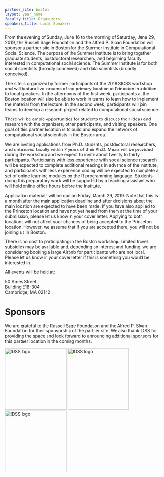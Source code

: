 ```yaml
---
partner_site: boston
layout: year_home
faculty_title: Organizers
speakers_title: Local Speakers
---
```


From the evening of Sunday, June 16 to the morning of Saturday, June 29, 2019, the Russell Sage Foundation and the Alfred P. Sloan Foundation will sponsor a partner site in Boston for the Summer Institute in Computational Social Science. The purpose of the Summer Institute is to bring together graduate students, postdoctoral researchers, and beginning faculty interested in computational social science. The Summer Institute is for both social scientists (broadly conceived) and data scientists (broadly conceived). 

The site is organized by former participants of the 2018 SICSS workshop and will feature live streams of the primary location at Princeton in addition to local speakers. In the afternoons of the first week, participants at the Boston location will also be able to work in teams to learn how to implement the material from the lecture. In the second week, participants will join teams to develop a research project related to computational social science.

There will be ample opportunities for students to discuss their ideas and research with the organizers, other participants, and visiting speakers. One goal of this partner location is to build and expand the network of computational social scientists in the Boston area.

We are inviting applications from Ph.D. students, postdoctoral researchers, and untenured faculty within 7 years of their Ph.D. Meals will be provided during the workshop and we expect to invite about twenty to thirty participants. Participants with less experience with social science research will be expected to complete additional readings in advance of the Institute, and participants with less experience coding will be expected to complete a set of online learning modules on the R programming language. Students doing this preparatory work will be supported by a teaching assistant who will hold online office hours before the Institute.

Application materials will be due on Friday, March 29, 2019. Note that this is a month after the main application deadline and after decisions about the main location are expected to have been made. If you have also applied to the Princeton location and have not yet heard from them at the time of your submission, please let us know in your cover letter. Applying to both locations will not affect your chances of being accepted to the Princeton location. However, we assume that if you are accepted there, you will not be joining us in Boston.

There is no cost to participating in the Boston workshop. Limited travel subsidies may be available and, depending on interest and funding, we are considering booking a large Airbnb for participants who are not local. Please let us know in your cover letter if this is something you would be interested in.

All events will be held at:

50 Ames Street  
Building E18-304  
Cambridge, MA 02142  


# Sponsors

We are grateful to the Russell Sage Foundation and the Alfred P. Sloan Foundation for their sponsorship of the partner site. We also thank IDSS for providing the space and look forward to announcing additional sponsors for this partner location in the coming months.

<img class="img-responsive" alt="IDSS logo" src="{{ site.baseurl }}{% link 2019/boston/images/rsf_logo.jpg %}" width = "200">
<img class="img-responsive" alt="IDSS logo" src="{{ site.baseurl }}{% link 2019/boston/images/sloan_logo.png %}" width = "200">
<img class="img-responsive" alt="IDSS logo" src="{{ site.baseurl }}{% link 2019/boston/images/idss_logo.jpg %}" width = "200">
